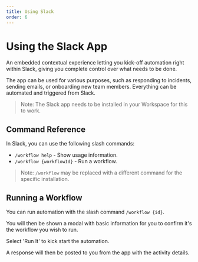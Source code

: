 ```yaml
---
title: Using Slack
order: 6
---
```


# Using the Slack App

An embedded contextual experience letting you kick-off automation right within Slack, giving you complete control over what needs to be done.

The app can be used for various purposes, such as responding to incidents, sending emails, or onboarding new team members. Everything can be automated and triggered from Slack.

> Note: The Slack app needs to be installed in your Workspace for this to work.

## Command Reference

In Slack, you can use the following slash commands:

- `/workflow help` - Show usage information.
- `/workflow {workflowId}` - Run a workflow.

> Note: `/workflow` may be replaced with a different command for the specific installation.

## Running a Workflow

You can run automation with the slash command `/workflow {id}`.

You will then be shown a modal with basic information for you to confirm it's the workflow you wish to run.

Select 'Run It' to kick start the automation.

A response will then be posted to you from the app with the activity details.